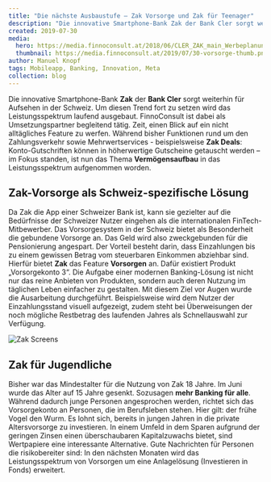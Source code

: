```yaml
---
title: "Die nächste Ausbaustufe – Zak Vorsorge und Zak für Teenager"
description: "Die innovative Smartphone-Bank Zak der Bank Cler sorgt weiterhin für Aufsehen in der Schweiz"
created: 2019-07-30
media:
  hero: https://media.finnoconsult.at/2018/06/CLER_ZAK_main_Werbeplanung_Summit.jpg
  thumbnail: https://media.finnoconsult.at/2019/07/30-vorsorge-thumb.png
author: Manuel Knopf
tags: Mobileapp, Banking, Innovation, Meta
collection: blog
---
```



Die innovative Smartphone-Bank __Zak__ der __Bank Cler__ sorgt weiterhin für Aufsehen in der Schweiz. Um diesen Trend fort zu setzen wird das Leistungsspektrum laufend ausgebaut. FinnoConsult ist dabei als Umsetzungspartner begleitend tätig.
Zeit, einen Blick auf ein nicht alltägliches Feature zu werfen. Während bisher Funktionen rund um den Zahlungsverkehr sowie Mehrwertservices - beispielsweise __Zak Deals__: Konto-Gutschriften können in höherwertige Gutscheine getauscht werden – im Fokus standen, ist nun das Thema __Vermögensaufbau__ in das Leistungsspektrum aufgenommen worden.


## Zak-Vorsorge als Schweiz-spezifische Lösung

Da Zak die App einer Schweizer Bank ist, kann sie gezielter auf die Bedürfnisse der Schweizer Nutzer eingehen als die internationalen FinTech-Mitbewerber. Das Vorsorgesystem in der Schweiz bietet als Besonderheit die gebundene Vorsorge an. Das Geld wird also zweckgebunden für die Pensionierung angespart. Der Vorteil besteht darin, dass Einzahlungen bis zu einem gewissen Betrag vom steuerbaren Einkommen abziehbar sind. Hierfür bietet __Zak__ das Feature __Vorsorgen__ an.
Dafür  existiert Produkt „Vorsorgekonto 3“. Die Aufgabe einer modernen Banking-Lösung ist nicht nur das reine Anbieten von Produkten, sondern auch deren Nutzung im täglichen Leben einfacher zu gestalten.  Mit diesem Ziel vor Augen wurde die Ausarbeitung durchgeführt. Beispielsweise wird dem Nutzer der Einzahlungsstand visuell aufgezeigt, zudem steht bei Überweisungen der noch mögliche Restbetrag des laufenden Jahres als Schnellauswahl zur Verfügung.


<img src="https://media.finnoconsult.at/2019/07/30-zak-screens.png" alt="Zak Screens">



## Zak für Jugendliche
Bisher war das Mindestalter für die Nutzung von Zak 18 Jahre. Im Juni wurde das Alter auf 15 Jahre gesenkt. Sozusagen __mehr Banking für alle__. Während dadurch junge Personen angesprochen werden, richtet sich das Vorsorgekonto an Personen, die im Berufsleben stehen. Hier gilt: der frühe Vogel den Wurm. Es lohnt sich, bereits in jungen Jahren in die private Altersvorsorge zu investieren. In einem Umfeld in dem Sparen aufgrund der geringen Zinsen einen überschaubaren Kapitalzuwachs bietet, sind Wertpapiere eine interessante Alternative. Gute Nachrichten für Personen die risikobereiter sind: In den nächsten Monaten wird das Leistungsspektrum von Vorsorgen um eine Anlagelösung (Investieren in Fonds) erweitert.
